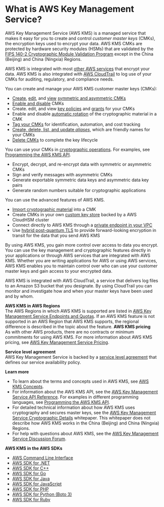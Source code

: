 # What is AWS Key Management Service?<a name="overview"></a>

AWS Key Management Service \(AWS KMS\) is a managed service that makes it easy for you to create and control *customer master keys* \(CMKs\), the encryption keys used to encrypt your data\. AWS KMS CMKs are protected by hardware security modules \(HSMs\) that are validated by the [FIPS 140\-2 Cryptographic Module Validation Program](https://csrc.nist.gov/projects/cryptographic-module-validation-program/Certificate/3139) except in the China \(Beijing\) and China \(Ningxia\) Regions\. 

AWS KMS is integrated with most [other AWS services](https://aws.amazon.com/kms/features/#AWS_Service_Integration) that encrypt your data\. AWS KMS is also integrated with [AWS CloudTrail](https://docs.aws.amazon.com/awscloudtrail/latest/userguide/) to log use of your CMKs for auditing, regulatory, and compliance needs\.

You can create and manage your AWS KMS customer master keys \(CMKs\):
+ [Create](create-keys.md), [edit](editing-keys.md), and [view](viewing-keys.md) [symmetric and asymmetric CMKs](symmetric-asymmetric.md)
+ [Enable and disable](enabling-keys.md) CMKs
+ Create\. edit, and view [key policies](key-policies.md) and [grants](grants.md) for your CMKs
+ Enable and disable [automatic rotation](rotate-keys.md) of the cryptographic material in a CMK
+ [Tag your CMKs](tagging-keys.md) for identification, automation, and cost tracking
+ [Create, delete, list, and update *aliases*](programming-aliases.md), which are friendly names for your CMKs
+ [Delete CMKs](deleting-keys.md) to complete the key lifecycle

You can use your CMKs in [cryptographic operations](concepts.md#cryptographic-operations)\. For examples, see [Programming the AWS KMS API](programming-top.md)\.
+ Encrypt, decrypt, and re\-encrypt data with symmetric or asymmetric CMKs
+ Sign and verify messages with asymmetric CMKs
+ Generate exportable symmetric data keys and asymmetric data key pairs 
+ Generate random numbers suitable for cryptographic applications

You can use the advanced features of AWS KMS\.
+ [Import cryptographic material](importing-keys.md) into a CMK
+ Create CMKs in your own [custom key store](custom-key-store-overview.md) backed by a AWS CloudHSM cluster
+ Connect directly to AWS KMS through a [private endpoint in your VPC](kms-vpc-endpoint.md)
+ Use [hybrid post\-quantum TLS](pqtls.md) to provide forward\-looking encryption in transit for the data that you send AWS KMS

By using AWS KMS, you gain more control over access to data you encrypt\. You can use the key management and cryptographic features directly in your applications or through AWS services that are integrated with AWS KMS\. Whether you are writing applications for AWS or using AWS services, AWS KMS enables you to maintain control over who can use your customer master keys and gain access to your encrypted data\.

AWS KMS is integrated with AWS CloudTrail, a service that delivers log files to an Amazon S3 bucket that you designate\. By using CloudTrail you can monitor and investigate how and when your master keys have been used and by whom\.

**AWS KMS in AWS Regions**  
The AWS Regions in which AWS KMS is supported are listed in [AWS Key Management Service Endpoints and Quotas](https://docs.aws.amazon.com/general/latest/gr/kms.html)\. If an AWS KMS feature is not supported in an AWS Region that AWS KMS supports, the regional difference is described in the topic about the feature\. 
<a name="pricing"></a>
**AWS KMS pricing**  
As with other AWS products, there are no contracts or minimum commitments for using AWS KMS\. For more information about AWS KMS pricing, see [AWS Key Management Service Pricing](https://aws.amazon.com/kms/pricing/)\.

**Service level agreement**  
AWS Key Management Service is backed by a [service level agreement](https://aws.amazon.com/kms/sla/) that defines our service availability policy\.

**Learn more**
+ To learn about the terms and concepts used in AWS KMS, see [AWS KMS Concepts](concepts.md)\.
+ For information about the AWS KMS API, see the [AWS Key Management Service API Reference](https://docs.aws.amazon.com/kms/latest/APIReference/)\. For examples in different programming languages, see [Programming the AWS KMS API](programming-top.md)\.
+ For detailed technical information about how AWS KMS uses cryptography and secures master keys, see the [AWS Key Management Service Cryptographic Details](https://d0.awsstatic.com/whitepapers/KMS-Cryptographic-Details.pdf) whitepaper\. This whitepaper does not describe how AWS KMS works in the China \(Beijing\) and China \(Ningxia\) Regions\.
+ For help with questions about AWS KMS, see the [AWS Key Management Service Discussion Forum](https://forums.aws.amazon.com/forum.jspa?forumID=182)\.

**AWS KMS in the AWS SDKs**
+ [AWS Command Line Interface](https://docs.aws.amazon.com/cli/latest/reference/kms/index.html)
+ [AWS SDK for \.NET](https://docs.aws.amazon.com/sdkfornet/v3/apidocs/items/KeyManagementService/NKeyManagementServiceModel.html)
+ [AWS SDK for C\+\+](https://sdk.amazonaws.com/cpp/api/LATEST/class_aws_1_1_k_m_s_1_1_k_m_s_client.html)
+ [AWS SDK for Go](https://docs.aws.amazon.com/sdk-for-go/api/service/kms/)
+ [AWS SDK for Java](https://docs.aws.amazon.com/AWSJavaSDK/latest/javadoc/com/amazonaws/services/kms/model/package-summary.html)
+ [AWS SDK for JavaScript](https://docs.aws.amazon.com/AWSJavaScriptSDK/latest/AWS/KMS.html)
+ [AWS SDK for PHP](https://docs.aws.amazon.com/aws-sdk-php/v3/api/api-kms-2014-11-01.html)
+ [AWS SDK for Python \(Boto 3\)](http://boto3.amazonaws.com/v1/documentation/api/latest/reference/services/kms.html)
+ [AWS SDK for Ruby](https://docs.aws.amazon.com/sdk-for-ruby/v3/api/Aws/KMS/Client.html)